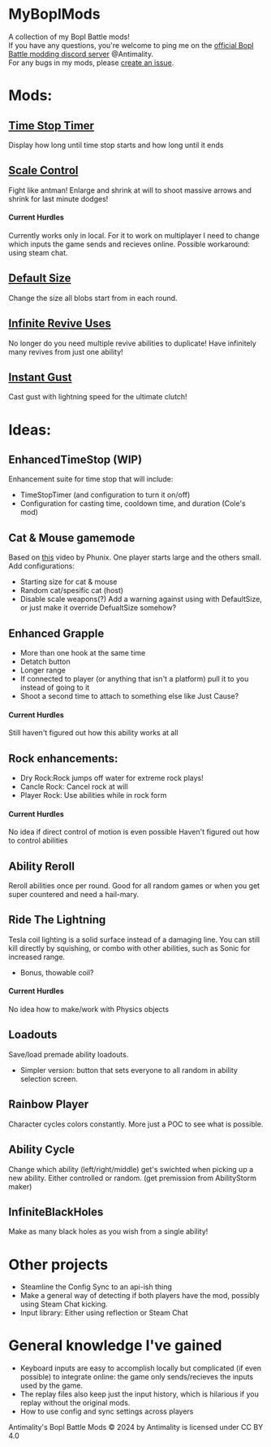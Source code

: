 # MyBoplMods
 A collection of my Bopl Battle mods!<br>
 If you have any questions, you're welcome to ping me on the [official Bopl Battle modding discord server](https://discord.gg/official-bopl-battle-modding-comunity-1175164882388275310) @Antimality.<br>
 For any bugs in my mods, please [create an issue](https://github.com/Antimality/MyBoplMods/issues).

# Mods:
## [Time Stop Timer](https://github.com/Antimality/MyBoplMods/releases/tag/TimeStopTimer-v1.0.0 "v1.0.0")
Display how long until time stop starts and how long until it ends
## [Scale Control](https://github.com/Antimality/MyBoplMods/releases/tag/ScaleControl-v1.0.0 "v1.0.0")
Fight like antman! Enlarge and shrink at will to shoot massive arrows and shrink for last minute dodges! 
#### Current Hurdles
Currently works only in local.
For it to work on multiplayer I need to change which inputs the game sends and recieves online. Possible workaround: using steam chat.
## [Default Size](https://github.com/Antimality/MyBoplMods/releases/tag/DefaultSize-v1.0.0 "v1.0.0")
Change the size all blobs start from in each round.
## [Infinite Revive Uses](https://github.com/Antimality/MyBoplMods/releases/tag/InfiniteReviveUses-v1.0.0 "v1.0.0")
No longer do you need multiple revive abilities to duplicate! Have infinitely many revives from just one ability!
## [Instant Gust](https://github.com/Antimality/MyBoplMods/releases/tag/InstantGust-v1.0.0 "v1.0.0")
Cast gust with lightning speed for the ultimate clutch!

# Ideas:
## EnhancedTimeStop (WIP)
Enhancement suite for time stop that will include:
* TimeStopTimer (and configuration to turn it on/off)
* Configuration for casting time, cooldown time, and duration (Cole's mod)
## Cat & Mouse gamemode
Based on [this](https://youtu.be/aT0UKAuCaTU?si=xn4OOS_zPOlJX7u6) video by Phunix.
One player starts large and the others small.
Add configurations:
* Starting size for cat & mouse
* Random cat/spesific cat (host)
* Disable scale weapons(?)
Add a warning against using with DefaultSize, or just make it override DefualtSize somehow?
## Enhanced Grapple
* More than one hook at the same time
* Detatch button
* Longer range
* If connected to player (or anything that isn't a platform) pull it to you instead of going to it
* Shoot a second time to attach to something else like Just Cause?
#### Current Hurdles
Still haven't figured out how this ability works at all
## Rock enhancements:
* Dry Rock:Rock jumps off water for extreme rock plays!
* Cancle Rock: Cancel rock at will 
* Player Rock: Use abilities while in rock form
#### Current Hurdles
No idea if direct control of motion is even possible
Haven't figured out how to control abilities
## Ability Reroll
Reroll abilities once per round. Good for all random games or when you get super countered and need a hail-mary.
## Ride The Lightning
Tesla coil lighting is a solid surface instead of a damaging line. You can still kill directly by squishing, or combo with other abilities, such as Sonic for increased range.
* Bonus, thowable coil?
#### Current Hurdles
No idea how to make/work with Physics objects
## Loadouts
Save/load premade ability loadouts.
* Simpler version: button that sets everyone to all random in ability selection screen.
## Rainbow Player
Character cycles colors constantly. More just a POC to see what is possible.
## Ability Cycle
Change which ability (left/right/middle) get's swichted when picking up a new ability. Either controlled or random. (get premission from AbilityStorm maker)
## InfiniteBlackHoles
Make as many black holes as you wish from a single ability!

# Other projects
* Steamline the Config Sync to an api-ish thing
* Make a general way of detecting if both players have the mod, possibly using Steam Chat kicking.
* Input library: Either using reflection or Steam Chat

# General knowledge I've gained
* Keyboard inputs are easy to accomplish locally but complicated (if even possible) to integrate online: the game only sends/recieves the inputs used by the game.
* The replay files also keep just the input history, which is hilarious if you replay without the original mods.
* How to use config and sync settings across players

Antimality's Bopl Battle Mods © 2024 by Antimality is licensed under CC BY 4.0
